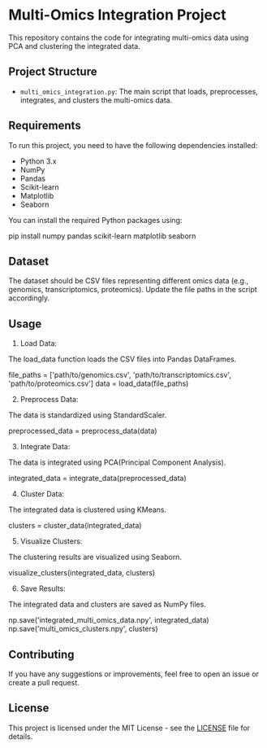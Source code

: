 # Multi-Omics Integration Project

This repository contains the code for integrating multi-omics data using PCA and clustering the integrated data.

## Project Structure

- `multi_omics_integration.py`: The main script that loads, preprocesses, integrates, and clusters the multi-omics data.

## Requirements

To run this project, you need to have the following dependencies installed:

- Python 3.x
- NumPy
- Pandas
- Scikit-learn
- Matplotlib
- Seaborn

You can install the required Python packages using:

pip install numpy pandas scikit-learn matplotlib seaborn

## Dataset
The dataset should be CSV files representing different omics data (e.g., genomics, transcriptomics, proteomics). Update the file paths in the script accordingly.

## Usage
1. Load Data:

The load_data function loads the CSV files into Pandas DataFrames.

file_paths = ['path/to/genomics.csv', 'path/to/transcriptomics.csv', 'path/to/proteomics.csv']
data = load_data(file_paths)

2. Preprocess Data:

The data is standardized using StandardScaler.

preprocessed_data = preprocess_data(data)

3. Integrate Data:

The data is integrated using PCA(Principal Component Analysis).

integrated_data = integrate_data(preprocessed_data)

4. Cluster Data:

The integrated data is clustered using KMeans.

clusters = cluster_data(integrated_data)

5. Visualize Clusters:

The clustering results are visualized using Seaborn.

visualize_clusters(integrated_data, clusters)

6. Save Results:

The integrated data and clusters are saved as NumPy files.

np.save('integrated_multi_omics_data.npy', integrated_data)
np.save('multi_omics_clusters.npy', clusters)

## Contributing
If you have any suggestions or improvements, feel free to open an issue or create a pull request.

## License
This project is licensed under the MIT License - see the [LICENSE](https://github.com/JaCar-868/Disease-Progression/blob/main/LICENSE) file for details.
